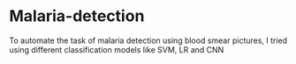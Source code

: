 # Malaria-detection
To automate the task of malaria detection using blood smear pictures, I tried using different classification models like SVM, LR and CNN
